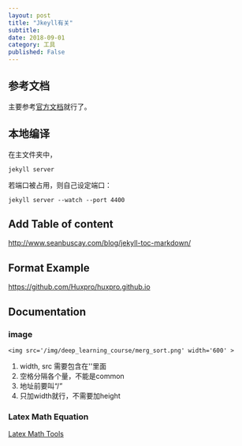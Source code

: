 ```yaml
---
layout: post
title: "Jkeyll有关"
subtitle:
date: 2018-09-01
category: 工具
published: False
---
```




## 参考文档
主要参考[官方文档](https://jekyllrb.com/docs/structure/)就行了。

## 本地编译
在主文件夹中，
```
jekyll server
```
若端口被占用，则自己设定端口：
```
jekyll server --watch --port 4400
```
## Add Table of content
http://www.seanbuscay.com/blog/jekyll-toc-markdown/
## Format Example
https://github.com/Huxpro/huxpro.github.io

## Documentation
### image
```
<img src='/img/deep_learning_course/merg_sort.png' width='600' >
```
1. width, src 需要包含在''里面
2. 空格分隔各个量，不能是common
3. 地址前要叫“/”
4. 只加width就行，不需要加height

### Latex Math Equation

[Latex Math Tools](https://kapeli.com/cheat_sheets/LaTeX_Math_Symbols.docset/Contents/Resources/Documents/index)
